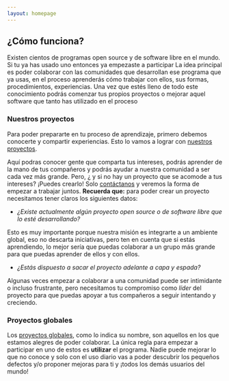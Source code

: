 ```yaml
---
layout: homepage
---
```

## [](#header-1)¿Cómo funciona?

Existen cientos de programas open source y de software libre en el mundo. Si tu ya has usado uno entonces ya empezaste a participar 
La idea principal es poder colaborar con las comunidades que desarrollan ese programa que ya usas, en el proceso aprenderás cómo
trabajar con ellos, sus formas, procedimientos, experiencias. Una vez que estés lleno de todo este conocimiento podrás comenzar tus
propios proyectos o mejorar aquel software que tanto has utilizado en el proceso 

### [](#header-2)Nuestros proyectos

Para poder prepararte en tu proceso de aprendizaje, primero debemos conocerte y compartir experiencias.
Esto lo vamos a lograr con [nuestros proyectos](https://github.com/orgs/CodeLabora/projects).

Aquí podras conocer gente que comparta tus intereses, podrás aprender de la mano de tus compañeros y podrás ayudar a nuestra comunidad a ser cada vez más grande. Pero, ¿ y si no hay un proyecto que se acomode a tus intereses? ¡Puedes crearlo! Solo [contáctanos](contacto) y veremos la forma de empezar a trabajar juntos. **Recuerda que:** para poder crear un proyecto necesitamos tener claros los siguientes datos:

* _¿Existe actualmente algún proyecto open source o de software libre que lo esté desarrollando?_

 Esto es muy importante porque nuestra misión es integrarte a un ambiente global, eso no descarta iniciativas, pero ten en cuenta que si estás aprendiendo, lo mejor sería que puedas colaborar a un grupo más grande para que puedas aprender de ellos y con ellos.

* _¿Estás dispuesto a sacar el proyecto adelante a capa y espada?_

 Algunas veces empezar a colaborar a una comunidad puede ser intimidante o incluso frustrante, pero necesitamos tu compromiso como _líder_ del proyecto para que puedas apoyar a tus compañeros a seguir intentando y creciendo.

### [](#header-3)Proyectos globales

Los [proyectos globales](proyectos/globales), como lo indica su nombre, son aquellos en los que estamos alegres de poder colaborar. La única regla para empezar a participar en uno de estos es **utilizar** el programa. Nadie puede mejorar lo que no conoce y solo con el uso diario vas a poder descubrir los pequeños defectos y/o proponer mejoras para ti y ¡todos los demás usuarios del mundo!
